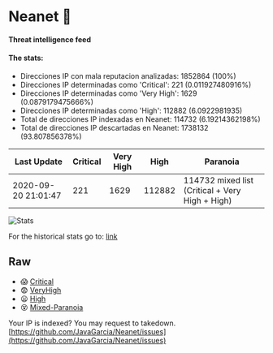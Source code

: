 # Neanet :hocho:
#### Threat intelligence feed
#### The stats:

- Direcciones IP con mala reputacion analizadas: 1852864 (100%)
- Direcciones IP determinadas como 'Critical':  221 (0.011927480916%)
- Direcciones IP determinadas como 'Very High':  1629 (0.0879179475666%)
- Direcciones IP determinadas como 'High':  112882 (6.0922981935)
- Total de direcciones IP indexadas en Neanet:  114732 (6.19214362198%)
- Total de direcciones IP descartadas en Neanet:  1738132 (93.807856378%)

| Last Update | Critical | Very High | High | Paranoia |
| --- | --- | --- | --- | --- |
| 2020-09-20 21:01:47 | 221 | 1629 | 112882 | 114732 mixed list (Critical + Very High + High)|

![Stats](https://docs.google.com/spreadsheets/d/e/2PACX-1vSnaNMIXVabIpDJjufMlzH7poXnshF3mgd8Is1g9ytUEzVsP5my4Trn8f-xkoLLQ38xpL3HtmUexLo6/pubchart?oid=501124687&format=image)

For the historical stats go to: [link](/stats.csv)
## Raw
- :scream: [Critical](https://raw.githubusercontent.com/JavaGarcia/Neanet/master/blacklists/neanet_critical.txt)
- :fearful: [VeryHigh](https://raw.githubusercontent.com/JavaGarcia/Neanet/master/blacklists/neanet_veryHigh.txtt)
- :frowning: [High](https://raw.githubusercontent.com/JavaGarcia/Neanet/master/blacklists/neanet_high.txt)
- :dizzy_face: [Mixed-Paranoia](https://raw.githubusercontent.com/JavaGarcia/Neanet/master/blacklists/neanet_all.txt)


Your IP is indexed? You may request to takedown. [https://github.com/JavaGarcia/Neanet/issues](https://github.com/JavaGarcia/Neanet/issues)



































































































































































































































































































































































































































































































































































































































































































































































































































































































































































